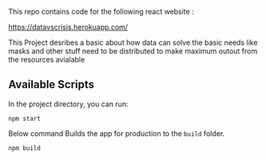This repo contains code for the following react website :

https://datavscrisis.herokuapp.com/

This Project desribes a basic about how data can solve the basic needs like masks and other stuff need to be distributed to make maximum outout from the resources avialable

## Available Scripts

In the project directory, you can run:

```
npm start
```

Below command Builds the app for production to the `build` folder.<br />

```
npm build
```
